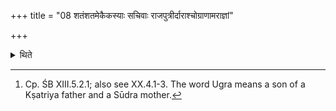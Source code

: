+++
title = "08 शतंशतमेकैकस्याः सचिवाः राजपुत्रीर्दाराश्चोग्राणामराज्ञां"

+++

<details><summary>थिते</summary>

8. Each of these has one hundred female assistants: the princess, the wives of Ugras who are not kings and the wives of charioteers and village leaders (respectively).[^1]  

[^1]: Cp. ŚB XIII.5.2.1; also see XX.4.1-3. The word Ugra means a son of a Kṣatriya father and a Sūdra mother.  
</details>
